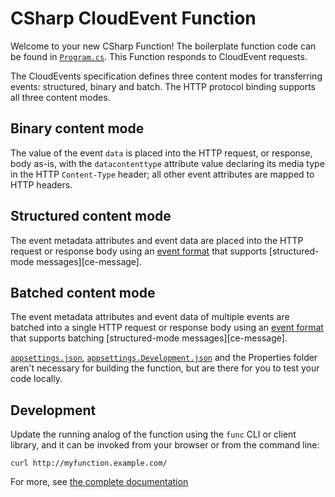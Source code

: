 # CSharp CloudEvent Function

Welcome to your new CSharp Function! The boilerplate function code can be found in
[`Program.cs`](Program.cs). This Function responds to CloudEvent requests.

The CloudEvents specification defines three content modes for transferring events: structured, binary and batch. The HTTP protocol binding supports all three content modes. 

## Binary content mode
The value of the event `data` is placed into the
HTTP request, or response, body as-is, with the `datacontenttype` attribute
value declaring its media type in the HTTP `Content-Type` header; all other
event attributes are mapped to HTTP headers.

## Structured content mode
The event metadata attributes and event data are
placed into the HTTP request or response body using an
[event format](#14-event-formats) that supports
[structured-mode messages][ce-message].

## Batched content mode
The event metadata attributes and event data of
multiple events are batched into a single HTTP request or response body using
an [event format](#14-event-formats) that supports batching
[structured-mode messages][ce-message].

[`appsettings.json`](appsettings.json), [`appsettings.Development.json`](`appsettings.Development.json`) and the Properties folder aren't necessary for building the function, but are there for you to test your code locally.

## Development
<!-- 
Develop new features by adding a test to [`handle_test.go`](handle_test.go) for
each feature, and confirm it works with `go test`. -->

Update the running analog of the function using the `func` CLI or client
library, and it can be invoked from your browser or from the command line:

```console
curl http://myfunction.example.com/
```

For more, see [the complete documentation]('https://github.com/knative/func/tree/main/docs')


